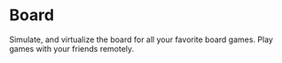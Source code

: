 Board
=====

Simulate, and virtualize the board for all your favorite board games.  Play games with your friends remotely.
